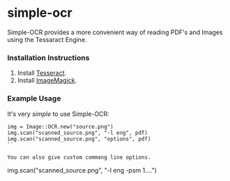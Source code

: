 # simple-ocr
Simple-OCR provides a more convenient way of reading PDF's and Images using the Tessaract Engine.

<h3>Installation Instructions</h3>

1. Install [Tesseract](https://code.google.com/p/tesseract-ocr/).
2. Install [ImageMagick](http://www.imagemagick.org/script/index.php).

<h3>Example Usage</h3>

It's very _simple_ to use Simple-OCR:

```
img = Image::OCR.new("source.png")
img.scan("scanned_source.png", "-l eng", pdf)
img.scan("scanned_source.png", "options", pdf)
``

You can also give custom commang line options.
```
img.scan("scanned_source.png", "-l eng -psm 1....")
```
